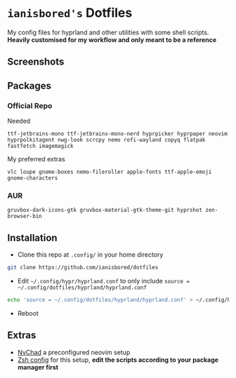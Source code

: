 # **`ianisbored's` Dotfiles**

My config files for hyprland and other utilities with some shell scripts. **Heavily customised for my workflow and only meant to be a reference**



## Screenshots

## Packages

### Official Repo
Needed
```
ttf-jetbrains-mono ttf-jetbrains-mono-nerd hyprpicker hyprpaper neovim hyprpolkitagent nwg-look scrcpy nemo rofi-wayland copyq flatpak fastfetch imagemagick
```

My preferred extras
```
vlc loupe gnome-boxes nemo-fileroller apple-fonts ttf-apple-emoji gnome-characters
```

### AUR
```
gruvbox-dark-icons-gtk gruvbox-material-gtk-theme-git hyprshot zen-browser-bin
```
## Installation

- Clone this repo at `.config/` in your home directory

```bash
git clone https://github.com/ianisbored/dotfiles
```

- Edit `~/.config/hypr/hyprland.conf` to only include `source = ~/.config/dotfiles/hyprland/hyprland.conf`
```bash
echo 'source = ~/.config/dotfiles/hyprland/hyprland.conf' > ~/.config/hypr/hyprland.conf
```

- Reboot

## Extras

- [NvChad](https://nvchad.com/) a preconfigured neovim setup
- [Zsh config](https://github.com/pixegami/terminal-profile) for this setup, **edit the scripts according to your package manager first**
